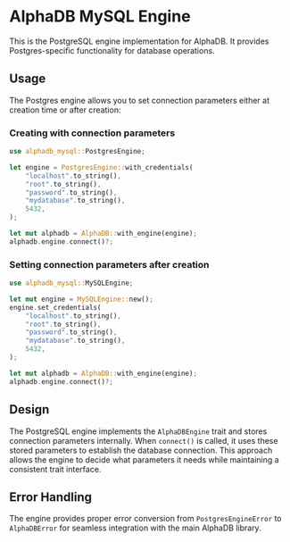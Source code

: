 # AlphaDB MySQL Engine

This is the PostgreSQL engine implementation for AlphaDB. It provides Postgres-specific functionality for database operations.

## Usage

The Postgres engine allows you to set connection parameters either at creation time or after creation:

### Creating with connection parameters

```rust
use alphadb_mysql::PostgresEngine;

let engine = PostgresEngine::with_credentials(
    "localhost".to_string(),
    "root".to_string(),
    "password".to_string(),
    "mydatabase".to_string(),
    5432,
);

let mut alphadb = AlphaDB::with_engine(engine);
alphadb.engine.connect()?;
```

### Setting connection parameters after creation

```rust
use alphadb_mysql::MySQLEngine;

let mut engine = MySQLEngine::new();
engine.set_credentials(
    "localhost".to_string(),
    "root".to_string(),
    "password".to_string(),
    "mydatabase".to_string(),
    5432,
);

let mut alphadb = AlphaDB::with_engine(engine);
alphadb.engine.connect()?;
```

## Design

The PostgreSQL engine implements the `AlphaDBEngine` trait and stores connection parameters internally. When `connect()` is called, it uses these stored parameters to establish the database connection. This approach allows the engine to decide what parameters it needs while maintaining a consistent trait interface.

## Error Handling

The engine provides proper error conversion from `PostgresEngineError` to `AlphaDBError` for seamless integration with the main AlphaDB library.
